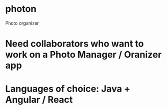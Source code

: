 # photon
Photo organizer


# Need collaborators who want to work on a Photo Manager / Oranizer app

# Languages of choice: Java + Angular / React
